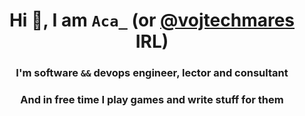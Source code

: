 <p align="center">
  <h1 align="center"> Hi 👋, I am <code>Aca_</code> (or <a href="https://github.com/vojtechmares">@vojtechmares</a> IRL)</h1>
  <h3 align="center">I'm software <code>&&</code> devops engineer, lector and consultant</h3>
  <h3 align="center">And in free time I play games and write stuff for them</h3>
</p>
